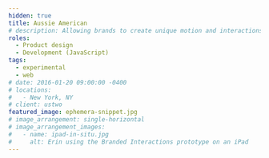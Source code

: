 ```yaml
---
hidden: true
title: Aussie American
# description: Allowing brands to create unique motion and interactions.
roles:
  - Product design
  - Development (JavaScript)
tags:
  - experimental
  - web
# date: 2016-01-20 09:00:00 -0400
# locations:
#   - New York, NY
# client: ustwo
featured_image: ephemera-snippet.jpg
# image_arrangement: single-horizontal
# image_arrangement_images:
#   - name: ipad-in-situ.jpg
#     alt: Erin using the Branded Interactions prototype on an iPad
---
```


<!-- Do the same for Aussie/American -->
